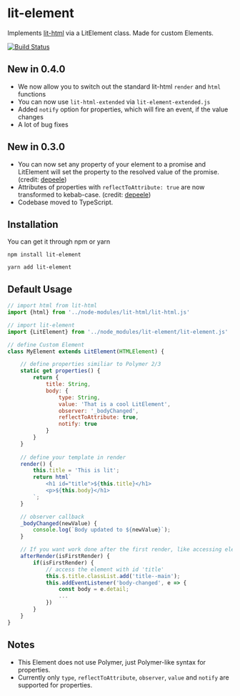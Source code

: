 # lit-element
Implements [lit-html](https://github.com/PolymerLabs/lit-html) via a LitElement class. Made for custom Elements.

[![Build Status](https://travis-ci.org/DiiLord/lit-element.svg?branch=master)](https://travis-ci.org/DiiLord/lit-element)

## New in 0.4.0
- We now allow you to switch out the standard lit-html `render` and `html` functions
- You can now use `lit-html-extended` via `lit-element-extended.js`
- Added `notify` option for properties, which will fire an event, if the value changes
- A lot of bug fixes

## New in 0.3.0
- You can now set any property of your element to a promise and LitElement will set the property to the resolved value of the promise. (credit: [depeele](https://github.com/depeele))
- Attributes of properties with `reflectToAttribute: true` are now transformed to kebab-case. (credit: [depeele](https://github.com/depeele))
- Codebase moved to TypeScript.

## Installation

You can get it through npm or yarn

```
npm install lit-element
```
```
yarn add lit-element
```

## Default Usage

```javascript
// import html from lit-html
import {html} from '../node-modules/lit-html/lit-html.js'

// import lit-element
import {LitElement} from '../node_modules/lit-element/lit-element.js'

// define Custom Element
class MyElement extends LitElement(HTMLElement) {

    // define properties similiar to Polymer 2/3
    static get properties() {
        return {
            title: String,
            body: {
                type: String,
                value: 'That is a cool LitElement',
                observer: '_bodyChanged',
                reflectToAttribute: true,
                notify: true
            }
        }
    }
    
    // define your template in render
    render() {
        this.title = 'This is lit';
        return html`
            <h1 id="title">${this.title}</h1>
            <p>${this.body}</h1>
        `;
    }

    // observer callback
    _bodyChanged(newValue) {
        console.log(`Body updated to ${newValue}`);
    }

    // If you want work done after the first render, like accessing elements with ids, do it here
    afterRender(isFirstRender) {
        if(isFirstRender) {
            // access the element with id 'title'
            this.$.title.classList.add('title--main');
            this.addEventListener('body-changed', e => {
                const body = e.detail;
                ...
            })
        }
    }
}
```

## Notes

 - This Element does not use Polymer, just Polymer-like syntax for properties.
 - Currently only `type`, `reflectToAttribute`, `observer`, `value` and `notify` are supported for properties.